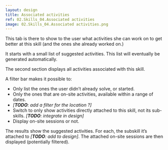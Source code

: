 ```yaml
---
layout: design
title: Associated activities
ref: 02.Skills_04.Associated activities
image: 02.Skills_04.Associated activities.png
---
```


This tab is there to show to the user what activities she can work on to get better at this skill (and the ones she already worked on.)

It starts with a small list of suggested activities. This list will eventually be generated automatically.

The second section displays all activities associated with this skill.

A filter bar makes it possible to:
- Only list the ones the user didn’t already solve, or started.
- Only the ones that are on-site activities, available within a range of dates.
- *[**TODO**: add a filter for the location ?]*
- Switch to only show activities directly attached to this skill, not its sub-skills. *[**TODO**: integrate in design]*
- Display on-site sessions or not.

The results show the suggested activities. For each, the subskill it’s attached to *[**TODO**: add to design]*. The attached on-site sessions are then displayed (potentially filtered).